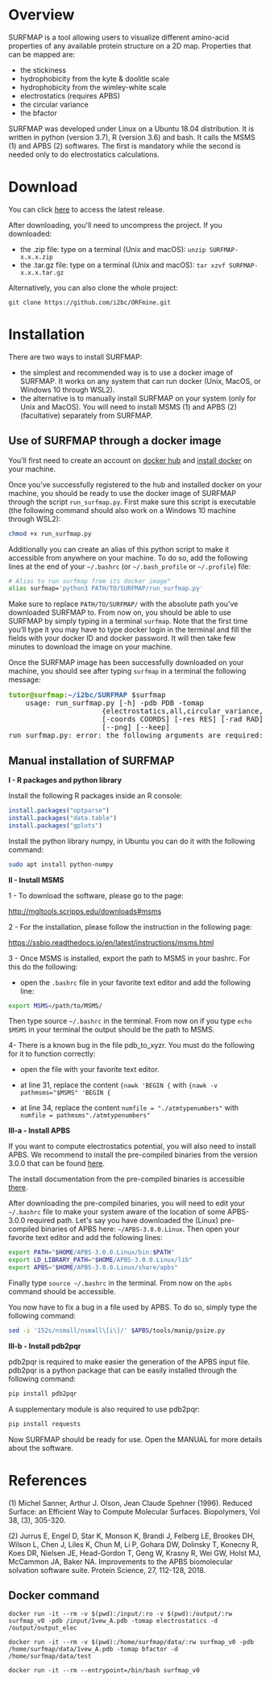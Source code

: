 # Overview

SURFMAP is a tool allowing users to visualize different amino-acid properties of any available protein structure on a 2D map. Properties that can be mapped are:
- the stickiness
- hydrophobicity from the kyte & doolitle scale
- hydrophobicity from the wimley-white scale
- electrostatics (requires APBS)
- the circular variance
- the bfactor

SURFMAP was developed under Linux on a Ubuntu 18.04 distribution. It is written in python (version 3.7), R (version 3.6)
and bash. It calls the MSMS (1) and APBS (2) softwares. The first is mandatory while the second is needed
only to do electrostatics calculations.


# Download

You can click [here](https://github.com/i2bc/SURFMAP/releases/latest/) to access the latest release.

After downloading, you'll need to uncompress the project. If you downloaded:
- the .zip file: type on a terminal (Unix and macOS): `unzip SURFMAP-x.x.x.zip`
- the .tar.gz file: type on a terminal (Unix and macOS): `tar xzvf SURFMAP-x.x.x.tar.gz`


Alternatively, you can also clone the whole project:
```
git clone https://github.com/i2bc/ORFmine.git
```


# Installation

There are two ways to install SURFMAP:
- the simplest and recommended way is to use a docker image of SURFMAP. It works on any system that can run docker (Unix, MacOS, or Windows 10 through WSL2).
- the alternative is to manually install SURFMAP on your system (only for Unix and MacOS). You will need to install MSMS (1) and APBS (2) (facultative) separately from SURFMAP.


## Use of SURFMAP through a docker image
You’ll first need to create an account on [docker hub](https://hub.docker.com/) and [install docker](https://docs.docker.com/get-docker/) on your machine. 

Once you’ve successfully registered to the hub and installed docker on your machine, you should be ready to use the docker image of SURFMAP through the script `run_surfmap.py`. First make sure this script is executable (the following command should also work on a Windows 10 machine through WSL2):
``` bash
chmod +x run_surfmap.py
```

Additionally you can create an alias of this python script to make it accessible from anywhere on your machine. To do so, add the following lines at the end of your `~/.bashrc` (or `~/.bash_profile` or `~/.profile`) file:

```bash
# Alias to run surfmap from its docker image"
alias surfmap='python3 PATH/TO/SURFMAP/run_surfmap.py'
```

Make sure to replace `PATH/TO/SURFMAP/` with the absolute path you’ve downloaded SURFMAP to. From now on, you should be able to use SURFMAP by simply typing in a terminal `surfmap`. Note that the first time you’ll type it you may have to type docker login in the terminal and fill the fields with your docker ID and docker password. It will then take few minutes to download the image on your machine. 

Once the SURFMAP image has been successfully downloaded on your machine, you should see after typing `surfmap` in a terminal the following message:

<pre>
<font color="#4E9A06"><b>tutor@surfmap</b></font>:<font color="#3465A4"><b>~/i2bc/SURFMAP</b></font> $surfmap
    usage: run_surfmap.py [-h] -pdb PDB -tomap
                      {electrostatics,all,circular_variance,circular_variance_atom,wimley_white,stickiness,kyte_doolittle,binding_sites,bfactor}
                      [-coords COORDS] [-res RES] [-rad RAD] [-d D] [-s S] [--nosmooth]
                      [--png] [--keep]
run_surfmap.py: error: the following arguments are required: -pdb, -tomap
</pre>


## Manual installation of SURFMAP

**I - R packages and python library**

Install the following R packages inside an R console:

```R
install.packages("optparse")
install.packages("data.table")
install.packages("gplots")
```

Install the python library numpy, in Ubuntu you can do it with the following command:

```bash
sudo apt install python-numpy
```

**II - Install MSMS**

1 - To download the software, please go to the page:

http://mgltools.scripps.edu/downloads#msms

2 - For the installation, please follow the instruction in the following page:

https://ssbio.readthedocs.io/en/latest/instructions/msms.html

3 - Once MSMS is installed, export the path to MSMS in your bashrc. For this do the following:

- open the `.bashrc` file in your favorite text editor and add the following line:

```bash
export MSMS=/path/to/MSMS/
```

Then type source `~/.bashrc` in the terminal. From now on if you type `echo $MSMS` in your terminal the output should be the path to MSMS.

4- There is a known bug in the file pdb_to_xyzr. You must do the following for it to function correctly:

- open the file with your favorite text editor.

- at line 31, replace the content `{nawk 'BEGIN {` with `{nawk -v pathmsms="$MSMS" 'BEGIN {`

- at line 34, replace the content `numfile = "./atmtypenumbers"` with `numfile = pathmsms"./atmtypenumbers"`

**III-a - Install APBS**

If you want to compute electrostatics potential, you will also need to install APBS. We recommend to install the pre-compiled binaries from the version 3.0.0 that can be found [here](https://github.com/Electrostatics/apbs/releases/tag/v3.0.0).

The install documentation from the pre-compiled binaries is accessible [there](https://apbs.readthedocs.io/en/latest/getting/index.html#installing-from-pre-compiled-binaries).


After downloading the pre-compiled binaries, you will need to edit your `~/.bashrc` file to make your system aware of the location of some APBS-3.0.0 required path. Let's say you have downloaded the (Linux) pre-compiled binaries of APBS here: `~/APBS-3.0.0.Linux`. Then open your favorite text editor and add the following lines:

```bash
export PATH="$HOME/APBS-3.0.0.Linux/bin:$PATH"
export LD_LIBRARY_PATH="$HOME/APBS-3.0.0.Linux/lib"
export APBS="$HOME/APBS-3.0.0.Linux/share/apbs"
```

Finally type `source ~/.bashrc` in the terminal. From now on the `apbs` command should be accessible.

You now have to fix a bug in a file used by APBS. To do so, simply type the following command:
```bash
sed -i '152s/nsmall/nsmall\[i\]/' $APBS/tools/manip/psize.py
```

**III-b - Install pdb2pqr**

pdb2pqr is required to make easier the generation of the APBS input file. pdb2pqr is a python package that can be easily installed through the following command:
```bash
pip install pdb2pqr
```

A supplementary module is also required to use pdb2pqr:
```bash
pip install requests
```



Now SURFMAP should be ready for use. Open the MANUAL for more details about the software.


# References

(1) Michel Sanner, Arthur J. Olson, Jean Claude Spehner (1996). Reduced Surface: an Efficient Way to Compute Molecular Surfaces. Biopolymers, Vol 38, (3), 305-320.

(2) Jurrus E, Engel D, Star K, Monson K, Brandi J, Felberg LE, Brookes DH, Wilson L, Chen J, Liles K, Chun M, Li P, Gohara DW, Dolinsky T, Konecny R, Koes DR, Nielsen JE, Head-Gordon T, Geng W, Krasny R, Wei GW, Holst MJ, McCammon JA, Baker NA. Improvements to the APBS biomolecular solvation software suite. Protein Science, 27, 112-128, 2018.


## Docker command
```
docker run -it --rm -v $(pwd):/input/:ro -v $(pwd):/output/:rw surfmap_v0 -pdb /input/1vew_A.pdb -tomap electrostatics -d /output/output_elec
```

```
docker run -it --rm -v $(pwd):/home/surfmap/data/:rw surfmap_v0 -pdb /home/surfmap/data/1vew_A.pdb -tomap bfactor -d /home/surfmap/data/test
```

```
docker run -it --rm --entrypoint=/bin/bash surfmap_v0
```
